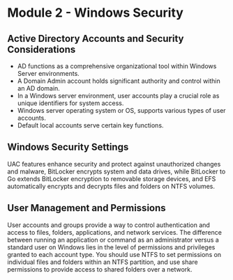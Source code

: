 # Module 2 - Windows Security

## Active Directory Accounts and Security Considerations
- AD functions as a comprehensive organizational tool within Windows Server environments.
- A Domain Admin account holds significant authority and control within an AD domain.
- In a Windows server environment, user accounts play a crucial role as unique identifiers for system access.
- Windows server operating system or OS, supports various types of user accounts.
- Default local accounts serve certain key functions.

## Windows Security Settings
UAC features enhance security and protect against unauthorized changes and malware, BitLocker encrypts system and data drives, while BitLocker to Go extends BitLocker encryption to removable storage devices, and EFS automatically encrypts and decrypts files and folders on NTFS volumes.

## User Management and Permissions
User accounts and groups provide a way to control authentication and access to files, folders, applications, and network services. The difference between running an application or command as an administrator versus a standard user on Windows lies in the level of permissions and privileges granted to each account type. You should use NTFS to set permissions on individual files and folders within an NTFS partition, and use share permissions to provide access to shared folders over a network.
